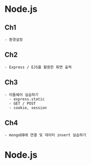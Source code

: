 # Node.js

## Ch1 
    - 환경설정

## Ch2 
    - Express / EJS를 활용한 화면 출력

## Ch3
    - 미들웨어 실습하기
      - express.static
      - GET / POST
      - cookie, session

## Ch4
    - mongoDB에 연결 및 데이터 insert 실습하기
# Node.js
